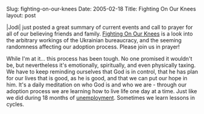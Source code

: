 Slug: fighting-on-our-knees
Date: 2005-02-18
Title: Fighting On Our Knees
layout: post

|Jodi| just posted a great summary of current events and call to prayer for all of our believing friends and family. <a href="http://speakshermind.redmonk.net/archives/2005/02/17/fighting-on-our-knees">Fighting On Our Knees</a> is a look into the arbitrary workings of the Ukrainian bureaucracy, and the seeming randomness affecting our adoption process. Please join us in prayer!

While I&#39;m at it... this process has been tough. No one promised it wouldn&#39;t be, but nevertheless it&#39;s emotionally, spiritually, and even physically taxing. We have to keep reminding ourselves that God is in control, that he has plan for our lives that is  good, as he is good, and that we can put our hope in him. It&#39;s a daily meditation on who God is and who we are - through our adoption process we are learning how to live life one day at a time. Just like we did during 18 months of <a href="http://redmonk.net/archives/2002/07/19/identity-crisis/">unemployment</a>. Sometimes we learn lessons in cycles.
